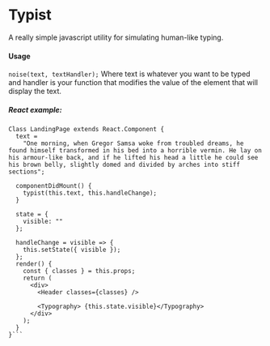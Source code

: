 # Typist

A really simple javascript utility for simulating human-like typing.

#### Usage

`noise(text, textHandler);`
Where text is whatever you want to be typed and handler is your function that modifies the value of the element that will display the text.

##### React example:

````
Class LandingPage extends React.Component {
  text =
    "One morning, when Gregor Samsa woke from troubled dreams, he found himself transformed in his bed into a horrible vermin. He lay on his armour-like back, and if he lifted his head a little he could see his brown belly, slightly domed and divided by arches into stiff sections";

  componentDidMount() {
    typist(this.text, this.handleChange);
  }

  state = {
    visible: ""
  };

  handleChange = visible => {
    this.setState({ visible });
  };
  render() {
    const { classes } = this.props;
    return (
      <div>
        <Header classes={classes} />

        <Typography> {this.state.visible}</Typography>
      </div>
    );
  }
}```
````
